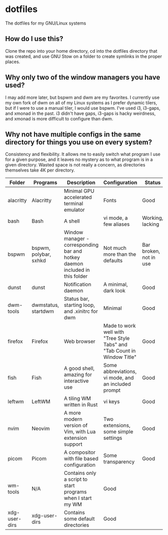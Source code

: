 # dotfiles
The dotfiles for my GNU/Linux systems

## How do I use this?
Clone the repo into your home directory, cd into the dotfiles directory that was created, and use GNU Stow on a folder to create symlinks in the proper places.

## Why only two of the window managers you have used?
I may add more later, but bspwm and dwm are my favorites. I currently use my own fork of dwm on all of my Linux systems as I prefer dynamic tilers, but if I were to use a manual tiler, I would use bspwm.
I've used i3, i3-gaps, and xmonad in the past. i3 didn't have gaps, i3-gaps is hacky weirdness, and xmonad is more difficult to configure than dwm.

## Why not have multiple configs in the same directory for things you use on every system?
Consistency and flexibility. It allows me to easily switch what program I use for a given purpose, and it leaves no mystery as to what program is in a given directory.
Wasted space is not really a concern, as directories themselves take 4K per directory.

Folder | Programs | Description | Configuration | Status
--- | --- | --- | --- | ---
alacritty | Alacritty | Minimal GPU accelerated terminal emulator | Fonts | Good
bash | Bash | A shell | vi mode, a few aliases | Working, lacking
bspwm | bspwm, polybar, sxhkd | Window manager - corresponding bar and hotkey daemon included in this folder | Not much more than the defaults | Bar broken, not in use
dunst | dunst | Notification daemon | A minimal, dark look | Good
dwm-tools | dwmstatus, startdwm | Status bar, starting loop, and .xinitrc for dwm | Minimal | Good
firefox | Firefox | Web browser | Made to work well with "Tree Style Tabs" and "Tab Count in Window Title" | Good
fish | Fish | A good shell, amazing for interactive use | Some abbreviations, vi mode, and an included prompt | Good
leftwm | LeftWM | A tiling WM written in Rust | vi keys | Good
nvim | Neovim | A more modern version of Vim, with Lua extension support | Two extensions, some simple settings | Good
picom | Picom | A compositor with file based configuration | Some transparency | Good
wm-tools | N/A | Contains only a script to start programs when I start my WM | Good
xdg-user-dirs | xdg-user-dirs | Contains some default directories | Good
